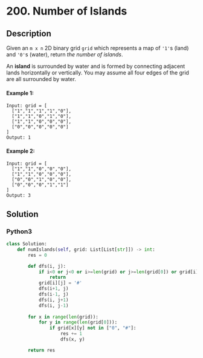 # 200. Number of Islands

## Description
Given an `m x n` 2D binary grid `grid` which represents a map of `'1'`s (land) and `'0'`s (water), return *the number of islands*.

An **island** is surrounded by water and is formed by connecting adjacent lands horizontally or vertically. You may assume all four edges of the grid are all surrounded by water.

#### Example 1:
```
Input: grid = [
  ["1","1","1","1","0"],
  ["1","1","0","1","0"],
  ["1","1","0","0","0"],
  ["0","0","0","0","0"]
]
Output: 1
```

#### Example 2:
```
Input: grid = [
  ["1","1","0","0","0"],
  ["1","1","0","0","0"],
  ["0","0","1","0","0"],
  ["0","0","0","1","1"]
]
Output: 3
```


## Solution

### Python3
```python
class Solution:
    def numIslands(self, grid: List[List[str]]) -> int:
        res = 0

        def dfs(i, j):
            if i<0 or j<0 or i>=len(grid) or j>=len(grid[0]) or grid[i][j] != '1':
                return
            grid[i][j] = '#'
            dfs(i+1, j)
            dfs(i-1, j)
            dfs(i, j+1)
            dfs(i, j-1)
        
        for x in range(len(grid)):
            for y in range(len(grid[0])):
                if grid[x][y] not in ["0", "#"]:
                    res += 1
                    dfs(x, y)

        return res
```